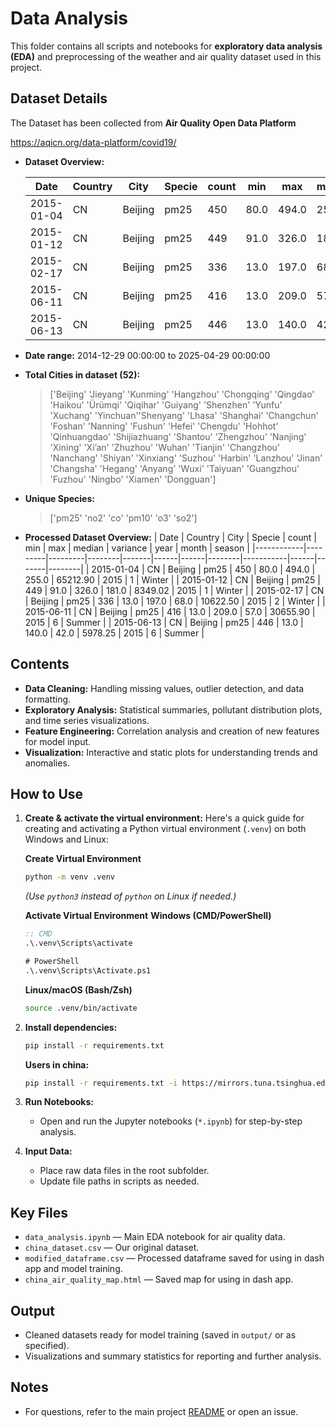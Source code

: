 # Data Analysis

This folder contains all scripts and notebooks for **exploratory data analysis (EDA)** and preprocessing of the weather and air quality dataset used in this project.

## Dataset Details

The Dataset has been collected from **Air Quality Open Data Platform**

https://aqicn.org/data-platform/covid19/

- **Dataset Overview:**

    | Date       | Country | City    | Specie | count | min  | max  | median | variance  |
    |------------|---------|---------|--------|-------|------|------|--------|-----------|
    | 2015-01-04 | CN      | Beijing | pm25   | 450   | 80.0 | 494.0 | 255.0 | 65212.90 |
    | 2015-01-12 | CN      | Beijing | pm25   | 449   | 91.0 | 326.0 | 181.0 | 8349.02  |
    | 2015-02-17 | CN      | Beijing | pm25   | 336   | 13.0 | 197.0 | 68.0  | 10622.50 |
    | 2015-06-11 | CN      | Beijing | pm25   | 416   | 13.0 | 209.0 | 57.0  | 30655.90 |
    | 2015-06-13 | CN      | Beijing | pm25   | 446   | 13.0 | 140.0 | 42.0  | 5978.25  |

- **Date range:** 2014-12-29 00:00:00 to 2025-04-29 00:00:00
- **Total Cities in dataset (52):**
    >['Beijing' 'Jieyang' 'Kunming' 'Hangzhou' 'Chongqing' 'Qingdao' 'Haikou' 'Ürümqi' 'Qiqihar' 'Guiyang' 'Shenzhen' 'Yunfu' 'Xuchang' 'Yinchuan''Shenyang' 'Lhasa' 'Shanghai' 'Changchun' 'Foshan' 'Nanning' 'Fushun' 'Hefei' 'Chengdu' 'Hohhot' 'Qinhuangdao' 'Shijiazhuang' 'Shantou' 'Zhengzhou' 'Nanjing' 'Xining' 'Xi’an' 'Zhuzhou' 'Wuhan' 'Tianjin' 'Changzhou' 'Nanchang' 'Shiyan' 'Xinxiang' 'Suzhou' 'Harbin' 'Lanzhou' 'Jinan' 'Changsha' 'Hegang' 'Anyang' 'Wuxi' 'Taiyuan' 'Guangzhou' 'Fuzhou' 'Ningbo' 'Xiamen' 'Dongguan']
- **Unique Species:** 
    > ['pm25' 'no2' 'co' 'pm10' 'o3' 'so2']
- **Processed Dataset Overview:**
    | Date       | Country | City    | Specie | count | min  | max  | median | variance  | year | month | season |
    |------------|---------|---------|--------|-------|------|------|--------|-----------|------|-------|--------|
    | 2015-01-04 | CN      | Beijing | pm25   | 450   | 80.0 | 494.0 | 255.0 | 65212.90 | 2015 | 1     | Winter |
    | 2015-01-12 | CN      | Beijing | pm25   | 449   | 91.0 | 326.0 | 181.0 | 8349.02  | 2015 | 1     | Winter |
    | 2015-02-17 | CN      | Beijing | pm25   | 336   | 13.0 | 197.0 | 68.0  | 10622.50 | 2015 | 2     | Winter |
    | 2015-06-11 | CN      | Beijing | pm25   | 416   | 13.0 | 209.0 | 57.0  | 30655.90 | 2015 | 6     | Summer |
    | 2015-06-13 | CN      | Beijing | pm25   | 446   | 13.0 | 140.0 | 42.0  | 5978.25  | 2015 | 6     | Summer |

## Contents

- **Data Cleaning:** Handling missing values, outlier detection, and data formatting.
- **Exploratory Analysis:** Statistical summaries, pollutant distribution plots, and time series visualizations.
- **Feature Engineering:** Correlation analysis and creation of new features for model input.
- **Visualization:** Interactive and static plots for understanding trends and anomalies.


## How to Use

1. **Create & activate the virtual environment:**
   Here's a quick guide for creating and activating a Python virtual environment (`.venv`) on both Windows and Linux:

    **Create Virtual Environment**
    ```bash
    python -m venv .venv
    ```
    *(Use `python3` instead of `python` on Linux if needed.)*

    **Activate Virtual Environment**
    **Windows (CMD/PowerShell)**
    ```cmd
    :: CMD
    .\.venv\Scripts\activate

    # PowerShell
    .\.venv\Scripts\Activate.ps1
    ```

    **Linux/macOS (Bash/Zsh)**
    ```bash
    source .venv/bin/activate
    ```

2. **Install dependencies:**
   ```sh
   pip install -r requirements.txt
   ```
   **Users in china:**
   ```sh
   pip install -r requirements.txt -i https://mirrors.tuna.tsinghua.edu.cn/pypi/web/simple
   ```

3. **Run Notebooks:**
   - Open and run the Jupyter notebooks (`*.ipynb`) for step-by-step analysis.

4. **Input Data:**
   - Place raw data files in the root subfolder.
   - Update file paths in scripts as needed.


## Key Files

- `data_analysis.ipynb` — Main EDA notebook for air quality data.
- `china_dataset.csv` — Our original dataset.
- `modified_dataframe.csv` — Processed dataframe saved for using in dash app and model training.
- `china_air_quality_map.html` — Saved map for using in dash app.


## Output

- Cleaned datasets ready for model training (saved in `output/` or as specified).
- Visualizations and summary statistics for reporting and further analysis.

## Notes

- For questions, refer to the main project [README](../README.md) or open an issue.